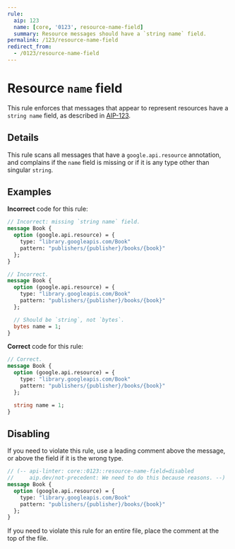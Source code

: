 ```yaml
---
rule:
  aip: 123
  name: [core, '0123', resource-name-field]
  summary: Resource messages should have a `string name` field.
permalink: /123/resource-name-field
redirect_from:
  - /0123/resource-name-field
---
```


# Resource `name` field

This rule enforces that messages that appear to represent resources have a
`string name` field, as described in [AIP-123][].

## Details

This rule scans all messages that have a `google.api.resource` annotation, and
complains if the `name` field is missing or if it is any type other than
singular `string`.

## Examples

**Incorrect** code for this rule:

```proto
// Incorrect: missing `string name` field.
message Book {
  option (google.api.resource) = {
    type: "library.googleapis.com/Book"
    pattern: "publishers/{publisher}/books/{book}"
  };
}
```

```proto
// Incorrect.
message Book {
  option (google.api.resource) = {
    type: "library.googleapis.com/Book"
    pattern: "publishers/{publisher}/books/{book}"
  };

  // Should be `string`, not `bytes`.
  bytes name = 1;
}
```

**Correct** code for this rule:

```proto
// Correct.
message Book {
  option (google.api.resource) = {
    type: "library.googleapis.com/Book"
    pattern: "publishers/{publisher}/books/{book}"
  };

  string name = 1;
}
```

## Disabling

If you need to violate this rule, use a leading comment above the message, or
above the field if it is the wrong type.

```proto
// (-- api-linter: core::0123::resource-name-field=disabled
//     aip.dev/not-precedent: We need to do this because reasons. --)
message Book {
  option (google.api.resource) = {
    type: "library.googleapis.com/Book"
    pattern: "publishers/{publisher}/books/{book}"
  };
}
```

If you need to violate this rule for an entire file, place the comment at the
top of the file.

[aip-123]: http://aip.dev/123
[aip.dev/not-precedent]: https://aip.dev/not-precedent
